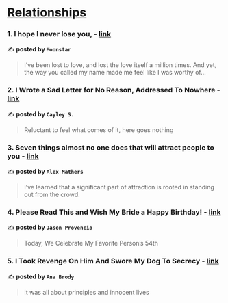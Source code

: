 
<h1><a href=https://medium.com/tag/relationships/recommended target="_blank" rel="noopener noreferrer">Relationships</a></h1>
<h3>1. I hope I never lose you, - <a href="https://medium.com/@lovewaltz/i-hope-i-never-lose-you-30d5ecb647d9" target="_blank" rel="noopener noreferrer">link</a></h3>

✍️ **posted by `Moonstar`**

<blockquote>I’ve been lost to love, and lost the love itself a million times. And yet, the way you called my name made me feel like I was worthy of…</blockquote>

<h3>2. I Wrote a Sad Letter for No Reason, Addressed To Nowhere - <a href="https://medium.com/invisible-illness/i-wrote-a-sad-letter-for-no-reason-addressed-to-nowhere-aa02f6ef82a6" target="_blank" rel="noopener noreferrer">link</a></h3>

✍️ **posted by `Cayley S.`**

<blockquote>Reluctant to feel what comes of it, here goes nothing</blockquote>

<h3>3. Seven things almost no one does that will attract people to you - <a href="https://medium.com/@iamalexmathers/seven-things-almost-no-one-does-that-will-attract-people-to-you-52c8baebf18c" target="_blank" rel="noopener noreferrer">link</a></h3>

✍️ **posted by `Alex Mathers`**

<blockquote>I’ve learned that a significant part of attraction is rooted in standing out from the crowd.</blockquote>

<h3>4. Please Read This and Wish My Bride a Happy Birthday! - <a href="https://medium.com/bouncin-and-behavin-blogs/please-read-this-and-wish-my-bride-a-happy-birthday-d79c7caa834a" target="_blank" rel="noopener noreferrer">link</a></h3>

✍️ **posted by `Jason Provencio`**

<blockquote>Today, We Celebrate My Favorite Person’s 54th</blockquote>

<h3>5. I Took Revenge On Him And Swore My Dog To Secrecy - <a href="https://medium.com/good-vibes-club/i-took-revenge-on-him-and-swore-my-dog-to-secrecy-8376a45f5305" target="_blank" rel="noopener noreferrer">link</a></h3>

✍️ **posted by `Ana Brody`**

<blockquote>It was all about principles and innocent lives</blockquote>


